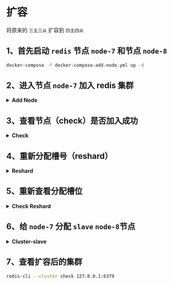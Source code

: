 # 扩容

将原来的 `三主三从` 扩容到 `四主四从`

## 1、首先启动 `redis` 节点 `node-7` 和节点 `node-8`

```bash
docker-compose -f docker-compose-add-node.yml up -d 
```

## 2、进入节点 `node-7` 加入 redis 集群

<details>
<summary><b>Add Node</b></summary>

> 格式：redis-cli --cluster add-node 新节点ip:port 集群ip:port

```bash
docker exec -it node-7 sh
redis-cli --cluster add-node 127.0.0.1:6385 127.0.0.1:6379
>>> Adding node 127.0.0.1:6385 to cluster 127.0.0.1:6379
>>> Performing Cluster Check (using node 127.0.0.1:6379)
M: 7460b8066d02612d7028db2d8cecd368febd4e77 127.0.0.1:6379
   slots:[0-5460] (5461 slots) master
   1 additional replica(s)
M: d221716225e355966aa300efb8ca5bef496fd4b9 127.0.0.1:6380
   slots:[5461-10922] (5462 slots) master
   1 additional replica(s)
M: 5d8ede04727c1581cd040f51da79f9f076e0c4fd 127.0.0.1:6381
   slots:[10923-16383] (5461 slots) master
   1 additional replica(s)
S: edfa7fe812375524b6c586897887033382864392 127.0.0.1:6382
   slots: (0 slots) slave
   replicates d221716225e355966aa300efb8ca5bef496fd4b9
S: 357a2c306a0349e12ea2434c92655c6f0d5b207d 127.0.0.1:6384
   slots: (0 slots) slave
   replicates 7460b8066d02612d7028db2d8cecd368febd4e77
S: c0d025968fdf0070dbecf5085f287e324264309e 127.0.0.1:6383
   slots: (0 slots) slave
   replicates 5d8ede04727c1581cd040f51da79f9f076e0c4fd
[OK] All nodes agree about slots configuration.
>>> Check for open slots...
>>> Check slots coverage...
[OK] All 16384 slots covered.
>>> Send CLUSTER MEET to node 127.0.0.1:6385 to make it join the cluster.
[OK] New node added correctly.
```

</details>

## 3、查看节点（check）是否加入成功

<details>
<summary><b>Check</b></summary>

出现下面的表示节点加入成功，但是没有从节点（slaves）和槽位（slots）

> 127.0.0.1:6385 (6888de05...) -> 0 keys | 0 slots | 0 slaves.

```bash
docker exec -it node-1 sh
redis-cli --cluster check 127.0.0.1:6379
127.0.0.1:6379 (7460b806...) -> 0 keys | 5461 slots | 1 slaves.
127.0.0.1:6385 (6888de05...) -> 0 keys | 0 slots | 0 slaves.
127.0.0.1:6380 (d2217162...) -> 1 keys | 5462 slots | 1 slaves.
127.0.0.1:6381 (5d8ede04...) -> 0 keys | 5461 slots | 1 slaves.
[OK] 1 keys in 4 masters.
0.00 keys per slot on average.
>>> Performing Cluster Check (using node 127.0.0.1:6379)
M: 7460b8066d02612d7028db2d8cecd368febd4e77 127.0.0.1:6379
   slots:[0-5460] (5461 slots) master
   1 additional replica(s)
M: 6888de053c6c35fbdfc62d503e2464f6db970dff 127.0.0.1:6385
   slots: (0 slots) master
M: d221716225e355966aa300efb8ca5bef496fd4b9 127.0.0.1:6380
   slots:[5461-10922] (5462 slots) master
   1 additional replica(s)
M: 5d8ede04727c1581cd040f51da79f9f076e0c4fd 127.0.0.1:6381
   slots:[10923-16383] (5461 slots) master
   1 additional replica(s)
S: edfa7fe812375524b6c586897887033382864392 127.0.0.1:6382
   slots: (0 slots) slave
   replicates d221716225e355966aa300efb8ca5bef496fd4b9
S: 357a2c306a0349e12ea2434c92655c6f0d5b207d 127.0.0.1:6384
   slots: (0 slots) slave
   replicates 7460b8066d02612d7028db2d8cecd368febd4e77
S: c0d025968fdf0070dbecf5085f287e324264309e 127.0.0.1:6383
   slots: (0 slots) slave
   replicates 5d8ede04727c1581cd040f51da79f9f076e0c4fd
[OK] All nodes agree about slots configuration.
>>> Check for open slots...
>>> Check slots coverage...
[OK] All 16384 slots covered.
```

</details>

## 4、重新分配槽号（reshard）

<details>
<summary><b>Reshard</b></summary>

> 格式：redis-cli --cluster reshard 集群ip:port

```bash
docker exec -it node-1 sh
redis-cli --cluster reshard 127.0.0.1:6379
```

> How many slots do you want to move (from 1 to 16384)？4096

这里的槽位根据总槽位（16384）/总节点（master）,这里是四个 master 节点，所以是：4096

> What is the receiving node ID？6888de053c6c35fbdfc62d503e2464f6db970dff

这里分配给那个节点，M: 6888de053c6c35fbdfc62d503e2464f6db970dff 127.0.0.1:6385

后面执行 `all` 给所有的 `master` 重新分配槽位 `yes`

</details>

## 5、重新查看分配槽位

<details>
<summary><b>Check Reshard</b></summary>

```bash
redis-cli --cluster check 127.0.0.1:6379
127.0.0.1:6379 (7460b806...) -> 0 keys | 4096 slots | 1 slaves.
127.0.0.1:6385 (6888de05...) -> 1 keys | 4096 slots | 0 slaves.
127.0.0.1:6380 (d2217162...) -> 0 keys | 4096 slots | 1 slaves.
127.0.0.1:6381 (5d8ede04...) -> 0 keys | 4096 slots | 1 slaves.
[OK] 1 keys in 4 masters.
0.00 keys per slot on average.
>>> Performing Cluster Check (using node 127.0.0.1:6379)
M: 7460b8066d02612d7028db2d8cecd368febd4e77 127.0.0.1:6379
   slots:[1365-5460] (4096 slots) master
   1 additional replica(s)
M: 6888de053c6c35fbdfc62d503e2464f6db970dff 127.0.0.1:6385
   slots:[0-1364],[5461-6826],[10923-12287] (4096 slots) master
M: d221716225e355966aa300efb8ca5bef496fd4b9 127.0.0.1:6380
   slots:[6827-10922] (4096 slots) master
   1 additional replica(s)
M: 5d8ede04727c1581cd040f51da79f9f076e0c4fd 127.0.0.1:6381
   slots:[12288-16383] (4096 slots) master
   1 additional replica(s)
S: edfa7fe812375524b6c586897887033382864392 127.0.0.1:6382
   slots: (0 slots) slave
   replicates d221716225e355966aa300efb8ca5bef496fd4b9
S: 357a2c306a0349e12ea2434c92655c6f0d5b207d 127.0.0.1:6384
   slots: (0 slots) slave
   replicates 7460b8066d02612d7028db2d8cecd368febd4e77
S: c0d025968fdf0070dbecf5085f287e324264309e 127.0.0.1:6383
   slots: (0 slots) slave
   replicates 5d8ede04727c1581cd040f51da79f9f076e0c4fd
[OK] All nodes agree about slots configuration.
>>> Check for open slots...
>>> Check slots coverage...
[OK] All 16384 slots covered.
```

> M: 6888de053c6c35fbdfc62d503e2464f6db970dff 127.0.0.1:6385
> slots:[0-1364],[5461-6826],[10923-12287] (4096 slots) master

从上面可以看到 nodes master `node-7` 槽位分别从其他三个 `master` 节点凑齐 `4096`

</details>

## 6、给 `node-7` 分配 `slave` `node-8`节点

<details>
<summary><b>Cluster-slave</b></summary>

```bash
redis-cli --cluster add-node 127.0.0.1:6386 127.0.0.1:6385 --cluster-slave --cluster-master-id 6888de053c6c35fbdfc62d503e2464f6db970dff
>>> Adding node 127.0.0.1:6386 to cluster 127.0.0.1:6385
>>> Performing Cluster Check (using node 127.0.0.1:6385)
M: 6888de053c6c35fbdfc62d503e2464f6db970dff 127.0.0.1:6385
   slots:[0-1364],[5461-6826],[10923-12287] (4096 slots) master
M: 5d8ede04727c1581cd040f51da79f9f076e0c4fd 127.0.0.1:6381
   slots:[12288-16383] (4096 slots) master
   1 additional replica(s)
M: d221716225e355966aa300efb8ca5bef496fd4b9 127.0.0.1:6380
   slots:[6827-10922] (4096 slots) master
   1 additional replica(s)
M: 7460b8066d02612d7028db2d8cecd368febd4e77 127.0.0.1:6379
   slots:[1365-5460] (4096 slots) master
   1 additional replica(s)
S: edfa7fe812375524b6c586897887033382864392 127.0.0.1:6382
   slots: (0 slots) slave
   replicates d221716225e355966aa300efb8ca5bef496fd4b9
S: 357a2c306a0349e12ea2434c92655c6f0d5b207d 127.0.0.1:6384
   slots: (0 slots) slave
   replicates 7460b8066d02612d7028db2d8cecd368febd4e77
S: c0d025968fdf0070dbecf5085f287e324264309e 127.0.0.1:6383
   slots: (0 slots) slave
   replicates 5d8ede04727c1581cd040f51da79f9f076e0c4fd
[OK] All nodes agree about slots configuration.
>>> Check for open slots...
>>> Check slots coverage...
[OK] All 16384 slots covered.
>>> Send CLUSTER MEET to node 127.0.0.1:6386 to make it join the cluster.
Waiting for the cluster to join
.
>>> Configure node as replica of 127.0.0.1:6385.
[OK] New node added correctly.
```

> 127.0.0.1:6386 节点 node-8、127.0.0.1:6385 节点 node-7
> 6888de053c6c35fbdfc62d503e2464f6db970dff 表示 node-7 的编号
>
> 6386 必须在 6385 前面，表示 6386 挂载到 6385 上面

</details>

## 7、查看扩容后的集群

```bash
redis-cli --cluster check 127.0.0.1:6379
```
